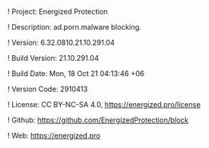 ! Project: Energized Protection

! Description: ad.porn.malware blocking.

! Version: 6.32.0810.21.10.291.04

! Build Version: 21.10.291.04

! Build Date: Mon, 18 Oct 21 04:13:46 +06

! Version Code: 2910413

! License: CC BY-NC-SA 4.0, https://energized.pro/license

! Github: https://github.com/EnergizedProtection/block

! Web: https://energized.pro
